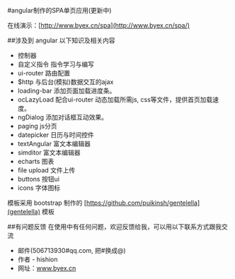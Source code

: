 
#angular制作的SPA单页应用(更新中)

在线演示：[http://www.byex.cn/spa](http://www.byex.cn/spa/)


##涉及到 angular 以下知识及相关内容

* 控制器        
* 自定义指令    指令学习与编写
* ui-router     路由配置
* $http         与后台(模拟)数据交互的ajax
* loading-bar   添加页面加载进度条。
* ocLazyLoad    配合ui-router 动态加载所需js, css等文件，提供首页加载速度。
* ngDialog      添加对话框互动效果。
* paging        js分页
* datepicker    日历与时间控件
* textAngular   富文本编辑器
* simditor      富文本编辑器
* echarts       图表
* file upload   文件上传
* buttons       按钮ui
* icons         字体图标

模板采用 bootstrap 制作的 [https://github.com/puikinsh/gentelella](gentelella) 模板


##有问题反馈
在使用中有任何问题，欢迎反馈给我，可以用以下联系方式跟我交流

* 邮件(506713930#qq.com, 把#换成@)
* 作者 - hishion
* 网址：www.byex.cn
